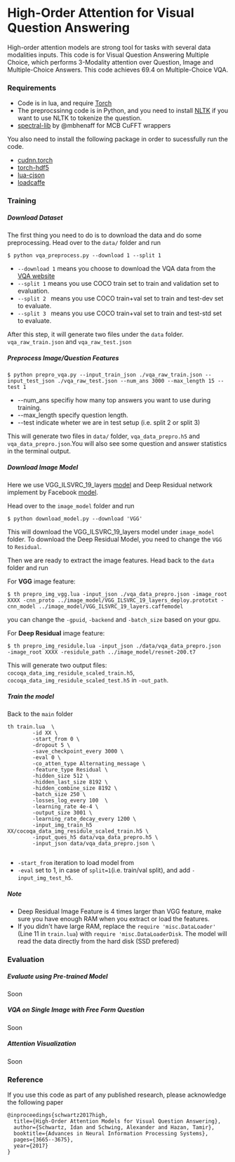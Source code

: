 # High-Order Attention for Visual Question Answering

High-order attention models are strong tool for tasks  with several data modalities inputs. This code is for Visual Question Answering Multiple Choice, which performs 3-Modality attention over Question, Image and Multiple-Choice Answers. 
This code achieves 69.4 on Multiple-Choice VQA.


### Requirements
* Code is in lua, and require [Torch](http://torch.ch/)
* The preprocssinng code is in Python, and you need to install [NLTK](http://www.nltk.org/) if you want to use NLTK to tokenize the question.
* [spectral-lib](https://github.com/jnhwkim/spectral-lib) by @mbhenaff for MCB CuFFT wrappers

You also need to install the following package in order to sucessfully run the code.

- [cudnn.torch](https://github.com/soumith/cudnn.torch)
- [torch-hdf5](https://github.com/deepmind/torch-hdf5)
- [lua-cjson](http://www.kyne.com.au/~mark/software/lua-cjson.php)
- [loadcaffe](https://github.com/szagoruyko/loadcaffe)

### Training

##### Download Dataset
The first thing you need to do is to download the data and do some preprocessing. Head over to the `data/` folder and run

```
$ python vqa_preprocess.py --download 1 --split 1
```
* `--download 1` means you choose to download the VQA data from the [VQA website](http://www.visualqa.org/) 
* `--split 1` means you use COCO train set to train and validation set to evaluation.
* `--split 2 ` means you use COCO train+val set to train and test-dev set to evaluate. 
* `--split 3 ` means you use COCO train+val set to train and test-std set to evaluate. 

After this step, it will generate two files under the `data` folder. `vqa_raw_train.json` and `vqa_raw_test.json`

##### Preprocess Image/Question Features

```
$ python prepro_vqa.py --input_train_json ./vqa_raw_train.json --input_test_json ./vqa_raw_test.json --num_ans 3000 --max_length 15 --test 1
```
* --num_ans specifiy how many top answers you want to use during training.
* --max_length specify question length.
* --test indicate wheter we are in test setup (i.e. split 2 or split 3)

This will generate two files in `data/` folder, `vqa_data_prepro.h5` and `vqa_data_prepro.json`.You will also see some question and answer statistics in the terminal output.


##### Download Image Model
Here we use VGG_ILSVRC_19_layers [model](https://gist.github.com/ksimonyan/3785162f95cd2d5fee77) and Deep Residual network implement by Facebook [model](https://github.com/facebook/fb.resnet.torch). 

Head over to the `image_model` folder and run

```
$ python download_model.py --download 'VGG' 
```
This will download the VGG_ILSVRC_19_layers model under `image_model` folder. To download the Deep Residual Model, you need to change the `VGG` to `Residual`.

Then we are ready to extract the image features. Head back to the `data` folder and run

For **VGG** image feature:

```
$ th prepro_img_vgg.lua -input_json ./vqa_data_prepro.json -image_root XXXX -cnn_proto ../image_model/VGG_ILSVRC_19_layers_deploy.prototxt -cnn_model ../image_model/VGG_ILSVRC_19_layers.caffemodel
```
you can change the `-gpuid`, `-backend` and `-batch_size` based on your gpu.

For **Deep Residual** image feature:
```
$ th prepro_img_residule.lua -input_json ./data/vqa_data_prepro.json  -image_root XXXX -residule_path ../image_model/resnet-200.t7
```
This will generate two output files: `cocoqa_data_img_residule_scaled_train.h5`, `cocoqa_data_img_residule_scaled_test.h5` in `-out_path`. 

##### Train the model

Back to the `main` folder

```
th train.lua  \
        -id XX \
        -start_from 0 \
        -dropout 5 \
        -save_checkpoint_every 3000 \
        -eval 0 \
        -co_atten_type Alternating_message \
        -feature_type Residual \
        -hidden_size 512 \
        -hidden_last_size 8192 \
        -hidden_combine_size 8192 \
        -batch_size 250 \
        -losses_log_every 100  \
        -learning_rate 4e-4 \
        -output_size 3001 \
        -learning_rate_decay_every 1200 \
        -input_img_train_h5 XX/cocoqa_data_img_residule_scaled_train.h5 \
        -input_ques_h5 data/vqa_data_prepro.h5 \
        -input_json data/vqa_data_prepro.json \
    
```
* `-start_from` iteration to load model from
* `-eval` set to 1, in case of `split=1`(i.e. train/val split), and add `-input_img_test_h5`.

##### Note
- Deep Residual Image Feature is 4 times larger than VGG feature, make sure you have enough RAM when you extract or load the features.
- If you didn't have large RAM, replace the `require 'misc.DataLoader'` (Line 11 in `train.lua`) with `require 'misc.DataLoaderDisk`. The model will read the data directly from the hard disk (SSD prefered)

### Evaluation

##### Evaluate using Pre-trained Model

Soon

##### VQA on Single Image with Free Form Question

Soon

##### Attention Visualization

Soon

### Reference

If you use this code as part of any published research, please acknowledge the following paper

```
@inproceedings{schwartz2017high,
  title={High-Order Attention Models for Visual Question Answering},
  author={Schwartz, Idan and Schwing, Alexander and Hazan, Tamir},
  booktitle={Advances in Neural Information Processing Systems},
  pages={3665--3675},
  year={2017}
}
```
